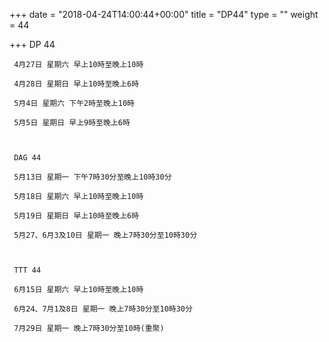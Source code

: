 +++
date = "2018-04-24T14:00:44+00:00"
title = "DP44"
type = ""
weight = 44

+++
DP 44

     4月27日 星期六 早上10時至晚上10時

     4月28日 星期日 早上10時至晚上6時

     5月4日 星期六 下午2時至晚上10時

     5月5日 星期日 早上9時至晚上6時

 

     DAG 44

     5月13日 星期一 下午7時30分至晚上10時30分

     5月18日 星期六 早上10時至晚上10時

     5月19日 星期日 早上10時至晚上6時

     5月27、6月3及10日 星期一 晚上7時30分至10時30分

 

     TTT 44

     6月15日 星期六 早上10時至晚上10時

     6月24、7月1及8日 星期一 晚上7時30分至10時30分

     7月29日 星期一 晚上7時30分至10時(重聚)
